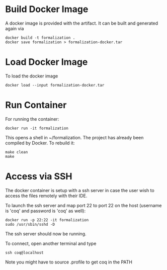 
# Build Docker Image

A docker image is provided with the artifact. It can be built and generated again via
```
docker build -t formalization .
docker save formalization > formalization-docker.tar
```

# Load Docker Image

To load the docker image
```
docker load --input formalization-docker.tar
```

# Run Container

For running the container:
```
docker run -it formalization
```

This opens a shell in ~/formalization. The project has already been compiled by Docker.
To rebuild it:
```
make clean
make
```

# Access via SSH

The docker container is setup with a ssh server in case
the user wish to access the files remotely with their IDE.

To launch the ssh server and map port 22 to port 22 on the host (username is 'coq' and password is 'coq' as well):
```
docker run -p 22:22 -it formalization
sudo /usr/sbin/sshd -D
```
The ssh server should now be running.

To connect, open another terminal and type
```
ssh coq@localhost
```
Note you might have to source .profile to get coq in the PATH
